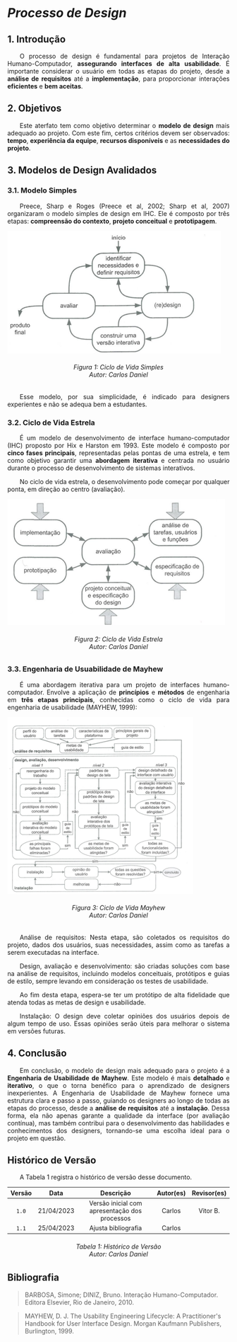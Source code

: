 # ***Processo de Design***

## **1. Introdução**
<p align="justify">
&emsp;&emsp;O processo de design é fundamental para projetos de Interação Humano-Computador, <b>assegurando interfaces de alta usabilidade</b>. É importante considerar o usuário em todas as etapas do projeto, desde a <b>análise de requisitos</b> até a <b>implementação</b>, para proporcionar interações <b>eficientes</b> e <b>bem aceitas</b>.
</p>

## **2. Objetivos**
<p align="justify">
&emsp;&emsp;Este aterfato tem como objetivo determinar o <b>modelo de design</b> mais adequado ao projeto. Com este fim, certos critérios devem ser observados: <b>tempo</b>, <b>experiência da equipe</b>, <b>recursos disponíveis</b> e as <b>necessidades do projeto</b>.
</p>

## **3. Modelos de Design Avalidados**
### **3.1. Modelo Simples**
<p align="justify">
&emsp;&emsp;Preece, Sharp e Roges (Preece et al, 2002; Sharp et al, 2007) organizaram o modelo simples de design em IHC. Ele é composto por três etapas: <b>compreensão do contexto</b>, <b>projeto conceitual</b> e <b>prototipagem</b>.
</p>


![Modelo](../imagens/ciclo_simples.png)

<h6 align = "center">Figura 1: Ciclo de Vida Simples
<br> Autor: Carlos Daniel</h6>


<p align="justify">
&emsp;&emsp;Esse modelo, por sua simplicidade, é indicado para designers experientes e não se adequa bem a estudantes.
</p>

### **3.2. Ciclo de Vida Estrela**
<p align="justify">
&emsp;&emsp;É um modelo de desenvolvimento de interface humano-computador (IHC) proposto por Hix e Harston em 1993. Este modelo é composto por <b>cinco fases principais</b>, representadas pelas pontas de uma estrela, e tem como objetivo garantir uma <b>abordagem iterativa</b> e centrada no usuário durante o processo de desenvolvimento de sistemas interativos.
</p>
<p align="justify">
&emsp;&emsp;No ciclo de vida estrela, o desenvolvimento pode começar por qualquer ponta, em direção ao centro (avaliação).
</p>

![Modelo](../imagens/ciclo_estrela.png)

<h6 align = "center">Figura 2: Ciclo de Vida Estrela
<br> Autor: Carlos Daniel</h6>


### **3.3. Engenharia de Usuabilidade de Mayhew**
<p align="justify">
&emsp;&emsp;É uma abordagem iterativa para um projeto de interfaces humano-computador. Envolve a aplicação de <b>princípios</b> e <b>métodos</b> de engenharia em <b>três etapas principais</b>, conhecidas como o ciclo de vida para engenharia de usabilidade (MAYHEW, 1999):
</p>

![Modelo](../imagens/ciclo_mayhew.png)

<h6 align = "center">Figura 3: Ciclo de Vida Mayhew
<br> Autor: Carlos Daniel</h6>

<p align="justify">
&emsp;&emsp;Análise de requisitos: Nesta etapa, são coletados os requisitos do projeto, dados dos usuários, suas necessidades, assim como as tarefas a serem executadas na interface.
</p>
<p align="justify">
&emsp;&emsp;Design, avaliação e desenvolvimento: são criadas soluções com base na análise de requisitos, incluindo modelos conceituais, protótipos e guias de estilo, sempre levando em consideração os testes de usabilidade.
</p>
<p align="justify">
&emsp;&emsp;Ao fim desta etapa, espera-se ter um protótipo de alta fidelidade que atenda todas as metas de design e usabilidade.
</p>
<p align="justify">
&emsp;&emsp;Instalação: O design deve coletar opiniões dos usuários depois de algum tempo de uso. Essas opiniões serão úteis para melhorar o sistema em versões futuras.
</p>

## **4. Conclusão**
<p align="justify">
&emsp;&emsp;Em conclusão, o modelo de design mais adequado para o projeto é a <b>Engenharia de Usabilidade de Mayhew</b>. Este modelo é mais <b>detalhado</b> e <b>iterativo</b>, o que o torna benéfico para o aprendizado de designers inexperientes. A Engenharia de Usabilidade de Mayhew fornece uma estrutura clara e passo a passo, guiando os designers ao longo de todas as etapas do processo, desde a <b>análise de requisitos</b> até a <b>instalação</b>. Dessa forma, ela não apenas garante a qualidade da interface (por avaliação contínua), mas também contribui para o desenvolvimento das habilidades e conhecimentos dos designers, tornando-se uma escolha ideal para o projeto em questão.
</p>

## **Histórico de Versão**
<p align="justify">
&emsp;&emsp;A Tabela 1 registra o histórico de versão desse documento.
</p>

|   Versão   | Data  |                      Descrição                      |    Autor(es)     |  Revisor(es)  |
| :--------: | :---: | :-------------------------------------------------: | :--------------: | :-----------: |
|  `1.0`     | 21/04/2023 | Versão inicial com apresentação dos processos  | Carlos | Vitor B. |
|  `1.1`     | 25/04/2023 | Ajusta bibliografia | Carlos |

<h6 align = "center"> Tabela 1: Histórico de Versão
<br> Autor: Carlos Daniel</h6>

## **Bibliografia**

> BARBOSA, Simone; DINIZ, Bruno. Interação Humano-Computador. Editora Elsevier, Rio de Janeiro, 2010.

> MAYHEW, D. J. The Usability Engineering Lifecycle: A Practitioner's Handbook for User Interface Design. Morgan Kaufmann Publishers, Burlington, 1999.

